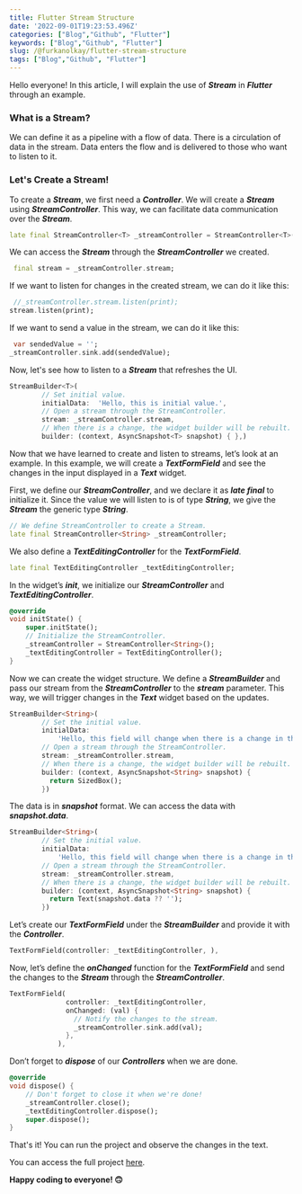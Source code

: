 ```yaml
---
title: Flutter Stream Structure
date: '2022-09-01T19:23:53.496Z'
categories: ["Blog","Github", "Flutter"]
keywords: ["Blog","Github", "Flutter"]
slug: /@furkanolkay/flutter-stream-structure
tags: ["Blog","Github", "Flutter"]
---
```


Hello everyone! In this article, I will explain the use of **_Stream_** in **_Flutter_** through an example.

### What is a Stream?

We can define it as a pipeline with a flow of data. There is a circulation of data in the stream. Data enters the flow and is delivered to those who want to listen to it.

### Let's Create a Stream!

To create a **_Stream_**, we first need a **_Controller_**. We will create a **_Stream_** using **_StreamController_**. This way, we can facilitate data communication over the **_Stream_**.

```dart
late final StreamController<T> _streamController = StreamController<T>();
```

We can access the **_Stream_** through the **_StreamController_** we created.

```dart
 final stream = _streamController.stream;
```

If we want to listen for changes in the created stream, we can do it like this:

```dart
 //_streamController.stream.listen(print);  
stream.listen(print);
```

If we want to send a value in the stream, we can do it like this:

```dart
 var sendedValue = '';
_streamController.sink.add(sendedValue);
```

Now, let's see how to listen to a **_Stream_** that refreshes the UI.

```dart
StreamBuilder<T>(
        // Set initial value.
        initialData:  'Hello, this is initial value.',
        // Open a stream through the StreamController.
        stream: _streamController.stream,
        // When there is a change, the widget builder will be rebuilt.
        builder: (context, AsyncSnapshot<T> snapshot) { },)
```

Now that we have learned to create and listen to streams, let’s look at an example. In this example, we will create a **_TextFormField_** and see the changes in the input displayed in a **_Text_** widget.

First, we define our **_StreamController_**, and we declare it as **_late final_** to initialize it. Since the value we will listen to is of type **_String_**, we give the **_Stream_** the generic type **_String_**.

```dart
// We define StreamController to create a Stream.
late final StreamController<String> _streamController;
```

We also define a **_TextEditingController_** for the **_TextFormField_**.

```dart
late final TextEditingController _textEditingController;
```

In the widget’s **_init_**, we initialize our **_StreamController_** and **_TextEditingController_**.

```dart
@override
void initState() {
    super.initState();
    // Initialize the StreamController.
    _streamController = StreamController<String>();
    _textEditingController = TextEditingController();
}
```

Now we can create the widget structure. We define a **_StreamBuilder_** and pass our stream from the **_StreamController_** to the **_stream_** parameter. This way, we will trigger changes in the **_Text_** widget based on the updates.

```dart
StreamBuilder<String>(
        // Set the initial value.
        initialData:
            'Hello, this field will change when there is a change in the TextFormField.',
        // Open a stream through the StreamController.
        stream: _streamController.stream,
        // When there is a change, the widget builder will be rebuilt.
        builder: (context, AsyncSnapshot<String> snapshot) {
          return SizedBox();
        })
```

The data is in **_snapshot_** format. We can access the data with **_snapshot.data_**.

```dart
StreamBuilder<String>(
        // Set the initial value.
        initialData:
            'Hello, this field will change when there is a change in the TextFormField.',
        // Open a stream through the StreamController.
        stream: _streamController.stream,
        // When there is a change, the widget builder will be rebuilt.
        builder: (context, AsyncSnapshot<String> snapshot) {
          return Text(snapshot.data ?? '');
        })
```

Let’s create our **_TextFormField_** under the **_StreamBuilder_** and provide it with the **_Controller_**.

```dart
TextFormField(controller: _textEditingController, ),
```

Now, let’s define the **_onChanged_** function for the **_TextFormField_** and send the changes to the **_Stream_** through the **_StreamController_**.

```dart
TextFormField(
              controller: _textEditingController,
              onChanged: (val) {
                // Notify the changes to the stream.
                _streamController.sink.add(val);
              },
            ),
```

Don’t forget to **_dispose_** of our **_Controllers_** when we are done.

```dart
@override
void dispose() {
    // Don't forget to close it when we're done!
    _streamController.close();
    _textEditingController.dispose();
    super.dispose();
}
```

That's it! You can run the project and observe the changes in the text.

You can access the full project [here](https://github.com/furkay/flutter_stream_example).

**Happy coding to everyone! 🙃**